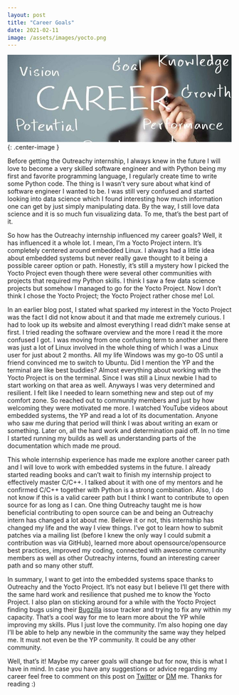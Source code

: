 ```yaml
---
layout: post
title: "Career Goals"
date: 2021-02-11
image: /assets/images/yocto.png
---
```


![Career Picture](/assets/images/career.jpeg "Career Pic"){: .center-image }


Before getting the Outreachy internship, I always knew in the future I will love to become a very skilled software engineer and with Python being my first and favorite programming language, I regularly create time to write some Python code. The thing is I wasn’t very sure about what kind of software engineer I wanted to be. I was still very confused and started looking into data science which I found interesting how much information one can get by just simply manipulating data. By the way, I still love data science and it is so much fun visualizing data. To me, that’s the best part of it.


So how has the Outreachy internship influenced my career goals? Well, it has influenced it a whole lot. I mean, I’m a Yocto Project intern. It’s completely centered around embedded Linux. I always had a little idea about embedded systems but never really gave thought to it being a possible career option or path. Honestly, it’s still a mystery how I picked the Yocto Project even though there were several other communities with projects that required my Python skills. I think I saw a few data science projects but somehow I managed to go for the Yocto Project. Now I don’t think I chose the Yocto Project; the Yocto Project rather chose me! Lol.

In an earlier blog post, I stated what sparked my interest in the Yocto Project was the fact I did not know about it and that made me extremely curious. I had to look up its website and almost everything I read didn’t make sense at first. I tried reading the software overview and the more I read it the more confused I got. I was moving from one confusing term to another and there was just a lot of Linux involved in the whole thing of which I was a Linux user for just about 2 months. All my life Windows was my go-to OS until a friend convinced me to switch to Ubuntu. Did I mention the YP and the terminal are like best buddies? Almost everything about working with the Yocto Project is on the terminal. Since I was still a Linux newbie I had to start working on that area as well. Anyways I was very determined and resilient. I felt like I needed to learn something new and step out of my comfort zone. So reached out to community members and just by how welcoming they were motivated me more. I watched YouTube videos about embedded systems, the YP and read a lot of its documentation. Anyone who saw me during that period will think I was about writing an exam or something. Later on, all the hard work and determination paid off. In no time I started running my builds as well as understanding parts of the documentation which made me proud.


This whole internship experience has made me explore another career path and I will love to work with embedded systems in the future. I already started reading books and can’t wait to finish my internship project to effectively master C/C++. I talked about it with one of my mentors and he confirmed C/C++ together with Python is a strong combination. Also, I do not know if this is a valid career path but I think I want to contribute to open source for as long as I can. One thing Outreachy taught me is how beneficial contributing to open source can be and being an Outreachy intern has changed a lot about me. Believe it or not, this internship has changed my life and the way I view things. I’ve got to learn how to submit patches via a mailing list (before I knew the only way I could submit a contribution was via GitHub), learned more about opensource/opensource best practices, improved my coding, connected with awesome community members as well as other Outreachy interns, found an interesting career path and so many other stuff.


In summary, I want to get into the embedded systems space thanks to Outreachy and the Yocto Project. It’s not easy but I believe I’ll get there with the same hard work and resilience that pushed me to know the Yocto Project. I also plan on sticking around for a while with the Yocto Project finding bugs using their [Bugzilla](https://bugzilla.yoctoproject.org/) issue tracker and trying to fix any within my capacity. That’s a cool way for me to learn more about the YP while improving my skills. Plus I just love the community. I’m also hoping one day I’ll be able to help any newbie in the community the same way they helped me. It must not even be the YP community. It could be any other community.


Well, that’s it!  Maybe my career goals will change but for now, this is what I have in mind. In case you have any suggestions or advice regarding my career feel free to comment on this post on [Twitter](https://twitter.com/meh_ida/status/1359929165970046983?s=20) or [DM](https://twitter.com/meh_ida) me. Thanks for reading :)
